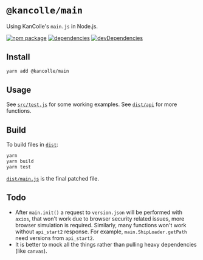 # `@kancolle/main`

Using KanColle's `main.js` in Node.js.

[![npm package](https://img.shields.io/npm/v/@kancolle/main.svg)](https://www.npmjs.org/package/@kancolle/main)
[![dependencies](https://img.shields.io/david/kcwiki/kancolle-main.svg)](https://david-dm.org/kcwiki/kancolle-main)
[![devDependencies](https://img.shields.io/david/dev/kcwiki/kancolle-main.svg)](https://david-dm.org/kcwiki/kancolle-main?type=dev)

## Install

```sh
yarn add @kancolle/main
```

## Usage

See [`src/test.js`](https://github.com/kcwiki/kancolle-main/blob/master/src/test.js) for some working examples. See [`dist/api`](https://github.com/kcwiki/kancolle-main/blob/master/dist/api) for more functions.

## Build

To build files in [`dist`](https://github.com/kcwiki/kancolle-main/tree/master/dist):

```sh
yarn
yarn build
yarn test
```

[`dist/main.js`](https://raw.githubusercontent.com/kcwiki/kancolle-main/master/dist/main.js) is the final patched file.

## Todo

- After `main.init()` a request to `version.json` will be performed with `axios`, that won't work due to browser security related issues, more browser simulation is required. Similarly, many functions won't work without `api_start2` response. For example, `main.ShipLoader.getPath` need versions from `api_start2`.
- It is better to mock all the things rather than pulling heavy dependencies (like `canvas`).
